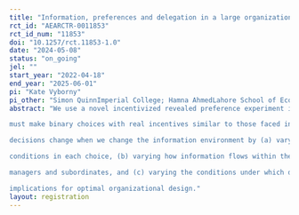 ```yaml
---
title: "Information, preferences and delegation in a large organization: Design of a field experiment in Pakistan"
rct_id: "AEARCTR-0011853"
rct_id_num: "11853"
doi: "10.1257/rct.11853-1.0"
date: "2024-05-08"
status: "on_going"
jel: ""
start_year: "2022-04-18"
end_year: "2025-06-01"
pi: "Kate Vyborny"
pi_other: "Simon QuinnImperial College; Hamna AhmedLahore School of Economics"
abstract: "We use a novel incentivized revealed preference experiment in a large hierarchical organization. Respondents
must make binary choices with real incentives similar to those faced in their normal duties. We then test how
decisions change when we change the information environment by (a) varying information provided about field
conditions in each choice, (b) varying how information flows within the hierarchy between respondents who are
managers and subordinates, and (c) varying the conditions under which decisions are made. We consider the
implications for optimal organizational design."
layout: registration
---
```


